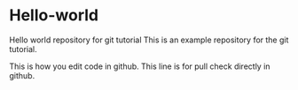 # Hello-world
Hello world repository for git tutorial
This is an example repository for the git tutorial.

This is how you edit code in github.
This line is for pull check directly in github.
